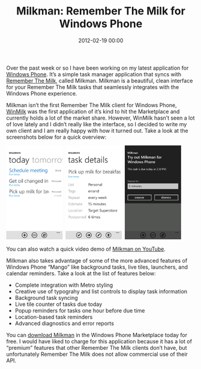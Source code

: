 ﻿---
layout: post
title: Milkman&#058; Remember The Milk for Windows Phone
date: 2012-02-19 00:00
comments: true
categories: []
---
Over the past week or so I have been working on my latest application for <a href="http://www.microsoft.com/windowsphone/en-us/default.aspx" target="_blank">Windows Phone</a>. It’s a simple task manager application that syncs with <a href="http://www.rememberthemilk.com" target="_blank">Remember The Milk</a>, called Milkman. Milkman is a beautiful, clean interface for your Remember The Milk tasks that seamlessly integrates with the Windows Phone experience.

Milkman isn’t the first Remember The Milk client for Windows Phone, <a href="http://www.windowsphone.com/en-US/apps/2571dafd-7ee7-df11-a844-00237de2db9e" target="_blank">WinMilk</a> was the first application of it’s kind to hit the Marketplace and currently holds a lot of the market share. However, WinMilk hasn’t seen a lot of love lately and I didn’t really like the interface, so I decided to write my own client and I am really happy with how it turned out. Take a look at the screenshots below for a quick overview:

<a href="/images/2012/05/1.png" target="_blank"><img style="width: 150px !important;" title="Milkman's home screen, displaying task lists in a pivot control" src="/images/2012/05/1.png" alt="" /></a>  <a href="/images/2012/05/2.png" target="_blank"><img style="width: 150px !important;" title="Milkman's Task Details page, allowing you to view all of the information associated with a task." src="/images/2012/05/2.png" alt="" /></a>  <a href="/images/2012/05/8.png" target="_blank"><img style="width: 150px !important;" title="Milkman will popup an event reminder one hour before a task is due." src="/images/2012/05/8.png" alt="" /></a>

You can also watch a quick video demo of <a href="http://www.youtube.com/watch?v=9zmR9IgxgDA" target="_blank">Milkman on YouTube</a>.

Milkman also takes advantage of some of the more advanced features of Windows Phone “Mango” like background tasks, live tiles, launchers, and calendar reminders. Take a look at the list of features below:
<ul>
	<li>Complete integration with Metro styling</li>
	<li>Creative use of typograhy and list controls to display task information</li>
	<li>Background task syncing</li>
	<li>Live tile counter of tasks due today</li>
	<li>Popup reminders for tasks one hour before due time</li>
	<li>Location-based task reminders</li>
	<li>Advanced diagnostics and error reports</li>
</ul>
You can <a href="http://www.windowsphone.com/en-US/apps/2d14a2ea-9445-4d46-b385-8b2e45f7f6d8" target="_blank">download Milkman</a> in the Windows Phone Marketplace today for free. I would have liked to charge for this application because it has a lot of “premium” features that other Remember The Milk clients don’t have, but unfortunately Remember The Milk does not allow commercial use of their API.
